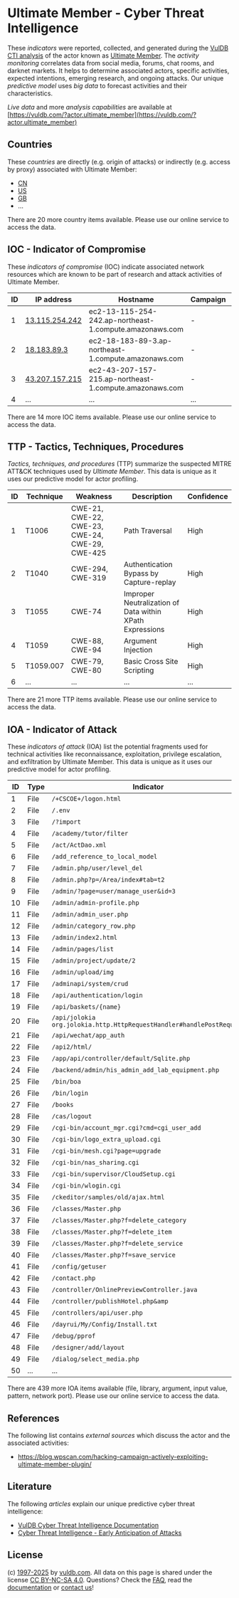 # Ultimate Member - Cyber Threat Intelligence

These _indicators_ were reported, collected, and generated during the [VulDB CTI analysis](https://vuldb.com/?kb.cti) of the actor known as [Ultimate Member](https://vuldb.com/?actor.ultimate_member). The _activity monitoring_ correlates data from social media, forums, chat rooms, and darknet markets. It helps to determine associated actors, specific activities, expected intentions, emerging research, and ongoing attacks. Our unique _predictive model_ uses _big data_ to forecast activities and their characteristics.

_Live data_ and more _analysis capabilities_ are available at [https://vuldb.com/?actor.ultimate_member](https://vuldb.com/?actor.ultimate_member)

## Countries

These _countries_ are directly (e.g. origin of attacks) or indirectly (e.g. access by proxy) associated with Ultimate Member:

* [CN](https://vuldb.com/?country.cn)
* [US](https://vuldb.com/?country.us)
* [GB](https://vuldb.com/?country.gb)
* ...

There are 20 more country items available. Please use our online service to access the data.

## IOC - Indicator of Compromise

These _indicators of compromise_ (IOC) indicate associated network resources which are known to be part of research and attack activities of Ultimate Member.

ID | IP address | Hostname | Campaign | Confidence
-- | ---------- | -------- | -------- | ----------
1 | [13.115.254.242](https://vuldb.com/?ip.13.115.254.242) | ec2-13-115-254-242.ap-northeast-1.compute.amazonaws.com | - | Medium
2 | [18.183.89.3](https://vuldb.com/?ip.18.183.89.3) | ec2-18-183-89-3.ap-northeast-1.compute.amazonaws.com | - | Medium
3 | [43.207.157.215](https://vuldb.com/?ip.43.207.157.215) | ec2-43-207-157-215.ap-northeast-1.compute.amazonaws.com | - | Medium
4 | ... | ... | ... | ...

There are 14 more IOC items available. Please use our online service to access the data.

## TTP - Tactics, Techniques, Procedures

_Tactics, techniques, and procedures_ (TTP) summarize the suspected MITRE ATT&CK techniques used by _Ultimate Member_. This data is unique as it uses our predictive model for actor profiling.

ID | Technique | Weakness | Description | Confidence
-- | --------- | -------- | ----------- | ----------
1 | T1006 | CWE-21, CWE-22, CWE-23, CWE-24, CWE-29, CWE-425 | Path Traversal | High
2 | T1040 | CWE-294, CWE-319 | Authentication Bypass by Capture-replay | High
3 | T1055 | CWE-74 | Improper Neutralization of Data within XPath Expressions | High
4 | T1059 | CWE-88, CWE-94 | Argument Injection | High
5 | T1059.007 | CWE-79, CWE-80 | Basic Cross Site Scripting | High
6 | ... | ... | ... | ...

There are 21 more TTP items available. Please use our online service to access the data.

## IOA - Indicator of Attack

These _indicators of attack_ (IOA) list the potential fragments used for technical activities like reconnaissance, exploitation, privilege escalation, and exfiltration by Ultimate Member. This data is unique as it uses our predictive model for actor profiling.

ID | Type | Indicator | Confidence
-- | ---- | --------- | ----------
1 | File | `/+CSCOE+/logon.html` | High
2 | File | `/.env` | Low
3 | File | `/?import` | Medium
4 | File | `/academy/tutor/filter` | High
5 | File | `/act/ActDao.xml` | High
6 | File | `/add_reference_to_local_model` | High
7 | File | `/admin.php/user/level_del` | High
8 | File | `/admin.php?p=/Area/index#tab=t2` | High
9 | File | `/admin/?page=user/manage_user&id=3` | High
10 | File | `/admin/admin-profile.php` | High
11 | File | `/admin/admin_user.php` | High
12 | File | `/admin/category_row.php` | High
13 | File | `/admin/index2.html` | High
14 | File | `/admin/pages/list` | High
15 | File | `/admin/project/update/2` | High
16 | File | `/admin/upload/img` | High
17 | File | `/adminapi/system/crud` | High
18 | File | `/api/authentication/login` | High
19 | File | `/api/baskets/{name}` | High
20 | File | `/api/jolokia org.jolokia.http.HttpRequestHandler#handlePostRequest` | High
21 | File | `/api/wechat/app_auth` | High
22 | File | `/api2/html/` | Medium
23 | File | `/app/api/controller/default/Sqlite.php` | High
24 | File | `/backend/admin/his_admin_add_lab_equipment.php` | High
25 | File | `/bin/boa` | Medium
26 | File | `/bin/login` | Medium
27 | File | `/books` | Low
28 | File | `/cas/logout` | Medium
29 | File | `/cgi-bin/account_mgr.cgi?cmd=cgi_user_add` | High
30 | File | `/cgi-bin/logo_extra_upload.cgi` | High
31 | File | `/cgi-bin/mesh.cgi?page=upgrade` | High
32 | File | `/cgi-bin/nas_sharing.cgi` | High
33 | File | `/cgi-bin/supervisor/CloudSetup.cgi` | High
34 | File | `/cgi-bin/wlogin.cgi` | High
35 | File | `/ckeditor/samples/old/ajax.html` | High
36 | File | `/classes/Master.php` | High
37 | File | `/classes/Master.php?f=delete_category` | High
38 | File | `/classes/Master.php?f=delete_item` | High
39 | File | `/classes/Master.php?f=delete_service` | High
40 | File | `/classes/Master.php?f=save_service` | High
41 | File | `/config/getuser` | High
42 | File | `/contact.php` | Medium
43 | File | `/controller/OnlinePreviewController.java` | High
44 | File | `/controller/publishHotel.php&amp` | High
45 | File | `/controllers/api/user.php` | High
46 | File | `/dayrui/My/Config/Install.txt` | High
47 | File | `/debug/pprof` | Medium
48 | File | `/designer/add/layout` | High
49 | File | `/dialog/select_media.php` | High
50 | ... | ... | ...

There are 439 more IOA items available (file, library, argument, input value, pattern, network port). Please use our online service to access the data.

## References

The following list contains _external sources_ which discuss the actor and the associated activities:

* https://blog.wpscan.com/hacking-campaign-actively-exploiting-ultimate-member-plugin/

## Literature

The following _articles_ explain our unique predictive cyber threat intelligence:

* [VulDB Cyber Threat Intelligence Documentation](https://vuldb.com/?kb.cti)
* [Cyber Threat Intelligence - Early Anticipation of Attacks](https://www.scip.ch/en/?labs.20201022)

## License

(c) [1997-2025](https://vuldb.com/?kb.changelog) by [vuldb.com](https://vuldb.com/?kb.about). All data on this page is shared under the license [CC BY-NC-SA 4.0](https://creativecommons.org/licenses/by-nc-sa/4.0/). Questions? Check the [FAQ](https://vuldb.com/?kb.faq), read the [documentation](https://vuldb.com/?kb) or [contact us](https://vuldb.com/?contact)!

